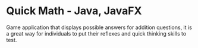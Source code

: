 # Quick Math - Java, JavaFX
Game application that displays possible answers for addition questions, it is a great way for individuals to put their reflexes and quick thinking skills to test.
